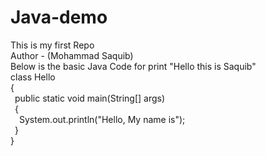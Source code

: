 # Java-demo

This is my first Repo
<br>
Author - (Mohammad Saquib)
<br>
Below is the basic Java Code for print "Hello this is Saquib"
<br>
class Hello
<br>
{
<br>
&ensp;public static void main(String[] args)
<br>
&ensp;{
<br>
&emsp;System.out.println("Hello, My name is");
<br>
&ensp;}
<br>
}
<br>
